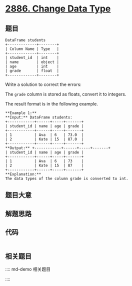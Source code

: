 # [2886. Change Data Type](https://leetcode.com/problems/change-data-type)

## 题目


    DataFrame students
    +-------------+--------+
    | Column Name | Type   |
    +-------------+--------+
    | student_id  | int    |
    | name        | object |
    | age         | int    |
    | grade       | float  |
    +-------------+--------+
    

Write a solution to correct the errors:

The `grade` column is stored as floats, convert it to integers.

The result format is in the following example.



    
    
    **Example 1:**
    **Input:** DataFrame students:
    +------------+------+-----+-------+
    | student_id | name | age | grade |
    +------------+------+-----+-------+
    | 1          | Ava  | 6   | 73.0  |
    | 2          | Kate | 15  | 87.0  |
    +------------+------+-----+-------+
    **Output:** +------------+------+-----+-------+
    | student_id | name | age | grade |
    +------------+------+-----+-------+
    | 1          | Ava  | 6   | 73    |
    | 2          | Kate | 15  | 87    |
    +------------+------+-----+-------+
    **Explanation:** 
    The data types of the column grade is converted to int.


## 题目大意

## 解题思路

## 代码

```javascript

```

## 相关题目

:::: md-demo 相关题目

::::
